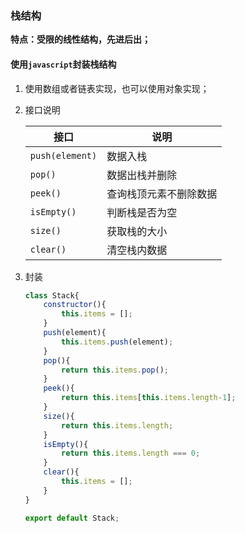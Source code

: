 ### 栈结构

**特点：受限的线性结构，先进后出；**

#### 使用`javascript`封装栈结构

1. 使用数组或者链表实现，也可以使用对象实现；

2. 接口说明

   | 接口            | 说明                   |
   | --------------- | ---------------------- |
   | `push(element)` | 数据入栈               |
   | `pop()`         | 数据出栈并删除         |
   | `peek()`        | 查询栈顶元素不删除数据 |
   | `isEmpty()`     | 判断栈是否为空         |
   | `size()`        | 获取栈的大小           |
   | `clear()`       | 清空栈内数据           |

3. 封装

   ```javascript
   class Stack{
       constructor(){
           this.items = [];
       }
       push(element){
           this.items.push(element);
       }
       pop(){
           return this.items.pop();
       }
       peek(){
           return this.items[this.items.length-1];
       }
       size(){
           return this.items.length;
       }
       isEmpty(){
           return this.items.length === 0;
       }
       clear(){
           this.items = [];
       }
   }
   
   export default Stack;
   ```